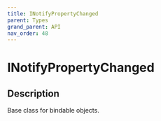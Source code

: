 ```yaml
---
title: INotifyPropertyChanged
parent: Types
grand_parent: API
nav_order: 48
---
```


# INotifyPropertyChanged

## Description

Base class for bindable objects.
